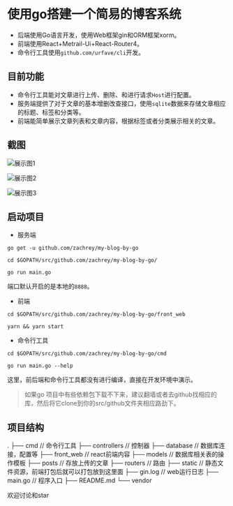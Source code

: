 # 使用go搭建一个简易的博客系统

* 后端使用Go语言开发，使用Web框架gin和ORM框架xorm。
* 前端使用React+Metrail-Ui+React-Router4。
* 命令行工具使用`github.com/urfave/cli`开发。

## 目前功能

* 命令行工具能对文章进行上传、删除、和进行请求`Host`进行配置。
* 服务端提供了对于文章的基本增删改查接口，使用`sqlite`数据来存储文章相应的标题、标签和分类等。
* 前端能简单展示文章列表和文章内容，根据标签或者分类展示相关的文章。

## 截图

![展示图1](http://p9uc2ui6z.bkt.clouddn.com/github/my-blog-by-go/1.png)

![展示图2](http://p9uc2ui6z.bkt.clouddn.com/github/my-blog-by-go/2.png)

![展示图3](http://p9uc2ui6z.bkt.clouddn.com/github/my-blog-by-go/3.png)

## 启动项目

* 服务端
```shell
go get -u github.com/zachrey/my-blog-by-go

cd $GOPATH/src/github.com/zachrey/my-blog-by-go/

go run main.go
```
端口默认开启的是本地的`8888`。

* 前端
```shell
cd $GOPATH/src/github.com/zachrey/my-blog-by-go/front_web

yarn && yarn start
```

* 命令行工具
```shell
cd $GOPATH/src/github.com/zachrey/my-blog-by-go/cmd

go run main.go --help
```

这里，前后端和命令行工具都没有进行编译，直接在开发环境中演示。


> 如果go 项目中有些依赖包下载不下来，建议翻墙或者去github找相应的库，然后将它clone到你的src/github文件夹相应路劲下。

## 项目结构
.
├── cmd              // 命令行工具
├── controllers      // 控制器
├── database         // 数据库连接，配置等
├── front_web        // react前端内容
├── models           // 数据库相关表的操作模板
├── posts            // 存放上传的文章
├── routers          // 路由
├── static           // 静态文件资源，前端打包后就可以打包放到这里面
├── gin.log          // web运行日志
├── main.go          // 程序入口
├── README.md
└── vendor

欢迎讨论和star
